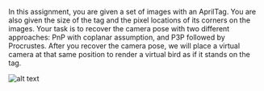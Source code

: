 In this assignment, you are given a set of images with an AprilTag. You are also given the size of
the tag and the pixel locations of its corners on the images. Your task is to recover the camera pose
with two different approaches: PnP with coplanar assumption, and P3P followed by Procrustes.
After you recover the camera pose, we will place a virtual camera at that same position to render
a virtual bird as if it stands on the tag.

![alt text](bird_collineation.png)
